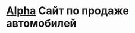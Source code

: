 # <a href="https://lyu-chunkwo.github.io/alpha/dist/index.html">Alpha</a> Сайт по продаже автомобилей
